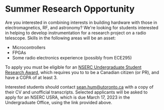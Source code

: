 # Summer Research Opportunity
Are you interested in combining interests in building hardware with those in electromagnetics, RF, and astronomy? We're looking for students interested in helping to develop instrumentation for a research project on a radio telescope. Skills in the following areas will be an asset:
* Microcontrollers
* FPGAs
* Some radio electronics experience (possibly from ECE295)

To apply you must be eligible for an [NSERC Undergraduate Student Research Award](https://www.ece.utoronto.ca/undergraduate-students/undergraduate-research-awards/nserc-undergraduate-student-research-awards-usras/), which requires you to to be a Canadian citizen (or PR), and have a CGPA of at least 3. 

Interested students should contact [sean.hum@utoronto.ca](mailto://sean.hum@utoronto.ca) with a copy of their CV and unofficial transcripts. Selected applicants will be asked to apply for an NSERC USRA, which is due March 17, 2023 in the Undergraduate Office, using the link provided above.

